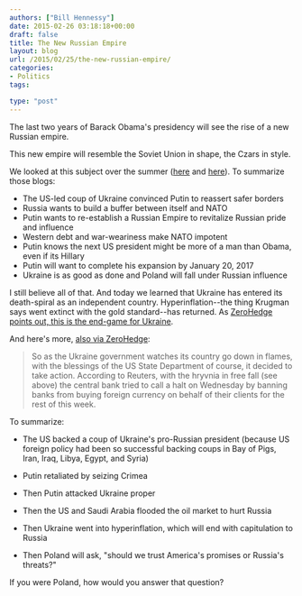 ```yaml
---
authors: ["Bill Hennessy"]
date: 2015-02-26 03:18:18+00:00
draft: false
title: The New Russian Empire
layout: blog
url: /2015/02/25/the-new-russian-empire/
categories:
- Politics
tags:

type: "post"
---
```


The last two years of Barack Obama's presidency will see the rise of a new Russian empire.

This new empire will resemble the Soviet Union in shape, the Czars in style.

We looked at this subject over the summer ([here](https://hennessysview.com/2014/03/23/now-the-white-house-says-russia-preparing-to-invade-ukraine/) and [here](https://hennessysview.com/2014/03/16/predicted-russias-ukraine-adventure-polands-next/)). To summarize those blogs:




  * The US-led coup of Ukraine convinced Putin to reassert safer borders
  * Russia wants to build a buffer between itself and NATO
  * Putin wants to re-establish a Russian Empire to revitalize Russian pride and influence
  * Western debt and war-weariness make NATO impotent
  * Putin knows the next US president might be more of a man than Obama, even if its Hillary
  * Putin will want to complete his expansion by January 20, 2017
  * Ukraine is as good as done and Poland will fall under Russian influence




I still believe all of that. And today we learned that Ukraine has entered its death-spiral as an independent country. Hyperinflation--the thing Krugman says went extinct with the gold standard--has returned. As [ZeroHedge points out, this is the end-game for Ukraine](https://www.zerohedge.com/news/2015-02-25/ukraine-enters-endgame).

And here's more, [also via ZeroHedge](https://www.zerohedge.com/news/2015-02-25/ukraine-enters-hyperinflation-currency-trading-halted-soon-we-will-wwalk-around-suit):



> So as the Ukraine government watches its country go down in flames, with the blessings of the US State Department of course, it decided to take action. According to Reuters, with the hryvnia in free fall (see above) the central bank tried to call a halt on Wednesday by banning banks from buying foreign currency on behalf of their clients for the rest of this week.



To summarize:




  * The US backed a coup of Ukraine's pro-Russian president (because US foreign policy had been so successful backing coups in Bay of Pigs, Iran, Iraq, Libya, Egypt, and Syria)


* Putin retaliated by seizing Crimea
* Then Putin attacked Ukraine proper
* Then the US and Saudi Arabia flooded the oil market to hurt Russia
* Then Ukraine went into hyperinflation, which will end with capitulation to Russia
* Then Poland will ask, "should we trust America's promises or Russia's threats?"




If you were Poland, how would you answer that question?

